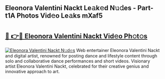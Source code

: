 ## Eleonora Valentini Nackt Le𝚊k𝚎d N𝚞𝚍es - Part-t1A Photos Vid𝚎o Le𝚊ks mXaf5

# <h2><a href="http://fb2nv8.evod.top/?m=Eleonora+Valentini+Nackt">🔗 👉🔴 Eleonora Valentini Nackt Vid𝚎o Ph𝚘t𝚘s</a></h2>

[![Eleonora Valentini Nackt N𝚞d𝚎s](https://i.imgur.com/8V9OHl7.gif)](http://fb2nv8.evod.top/?m=Eleonora+Valentini+Nackt)
Web entertainer Eleonora Valentini Nackt and digital artist, renowned for posting dance and lifestyle content through solo and collaborative dance performances and short videos. Visionary artist Eleonora Valentini Nackt, celebrated for their creative genius and innovative approach to art. 
